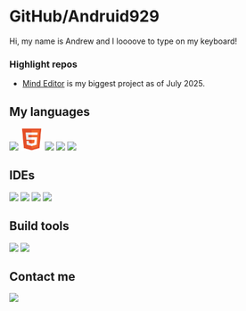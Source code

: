 # GitHub/Andruid929

Hi, my name is Andrew and I loooove to type on my keyboard!

### Highlight repos

- [Mind Editor](https://github.com/Andruid929/mind-android) is my biggest project as of July 2025.
  
## My languages

<p align="left">
  <img src="https://cdn.jsdelivr.net/gh/devicons/devicon/icons/java/java-original.svg" width="40"/>
  <img src="https://github.com/devicons/devicon/blob/v2.15.1/icons/html5/html5-original.svg" width="40"/>
  <img src="https://cdn.jsdelivr.net/gh/devicons/devicon/icons/javascript/javascript-original.svg" width="40"/>
  <img src="https://cdn.jsdelivr.net/gh/devicons/devicon/icons/css3/css3-original.svg" width="40"/>
  <img src="https://cdn.jsdelivr.net/gh/devicons/devicon/icons/php/php-original.svg" width="40"/>
</p>

## IDEs

<p align="left">
  <img src="https://cdn.jsdelivr.net/gh/devicons/devicon/icons/intellij/intellij-original.svg" width="40"/>
  <img src="https://cdn.jsdelivr.net/gh/devicons/devicon/icons/vscode/vscode-original.svg" width="40"/>
  <img src="https://cdn.jsdelivr.net/gh/devicons/devicon/icons/androidstudio/androidstudio-original.svg" width="40"/>
  <img src="https://cdn.jsdelivr.net/gh/devicons/devicon/icons/webstorm/webstorm-original.svg" width="40"/>
</p>

## Build tools

<p aligh="left">
  <img src="https://cdn.jsdelivr.net/gh/devicons/devicon/icons/maven/maven-original.svg" width="40"/>
  <img src="https://cdn.jsdelivr.net/gh/devicons/devicon/icons/gradle/gradle-original.svg" width="40"/>
</p>

## Contact me

[<img src="https://www.svgrepo.com/show/353655/discord-icon.svg" width="40"/>](https://discord.com/users/801572193711685632)

<!---
Andruid929/Andruid929 is a ✨ special ✨ repository because its `README.md` (this file) appears on your GitHub profile.
You can click the Preview link to take a look at your changes.
--->
